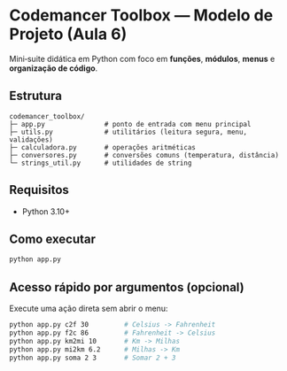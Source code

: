 # Codemancer Toolbox — Modelo de Projeto (Aula 6)

Mini‑suite didática em Python com foco em **funções**, **módulos**, **menus** e **organização de código**.

## Estrutura
```
codemancer_toolbox/
├─ app.py               # ponto de entrada com menu principal
├─ utils.py             # utilitários (leitura segura, menu, validações)
├─ calculadora.py       # operações aritméticas
├─ conversores.py       # conversões comuns (temperatura, distância)
└─ strings_util.py      # utilidades de string
```

## Requisitos
- Python 3.10+

## Como executar
```bash
python app.py
```

## Acesso rápido por argumentos (opcional)
Execute uma ação direta sem abrir o menu:
```bash
python app.py c2f 30         # Celsius -> Fahrenheit
python app.py f2c 86         # Fahrenheit -> Celsius
python app.py km2mi 10       # Km -> Milhas
python app.py mi2km 6.2      # Milhas -> Km
python app.py soma 2 3       # Somar 2 + 3
```
